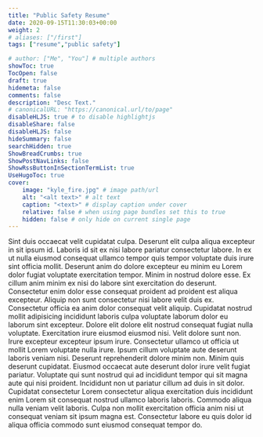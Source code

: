 ```yaml
---
title: "Public Safety Resume"
date: 2020-09-15T11:30:03+00:00
weight: 2
# aliases: ["/first"]
tags: ["resume","public safety"]

# author: ["Me", "You"] # multiple authors
showToc: true
TocOpen: false
draft: true
hidemeta: false
comments: false
description: "Desc Text."
# canonicalURL: "https://canonical.url/to/page"
disableHLJS: true # to disable highlightjs
disableShare: false
disableHLJS: false
hideSummary: false
searchHidden: true
ShowBreadCrumbs: true
ShowPostNavLinks: false
ShowRssButtonInSectionTermList: true
UseHugoToc: true
cover:
    image: "kyle_fire.jpg" # image path/url
    alt: "<alt text>" # alt text
    caption: "<text>" # display caption under cover
    relative: false # when using page bundles set this to true
    hidden: false # only hide on current single page
---
```

Sint duis occaecat velit cupidatat culpa. Deserunt elit culpa aliqua excepteur in sit ipsum id. Laboris id sit ex nisi labore pariatur consectetur labore. In ex ut nulla eiusmod consequat ullamco tempor quis tempor voluptate duis irure sint officia mollit. Deserunt anim do dolore excepteur eu minim eu Lorem dolor fugiat voluptate exercitation tempor.
Minim in nostrud dolore esse. Ex cillum anim minim ex nisi do labore sint exercitation do deserunt. Consectetur enim dolor esse consequat proident ad proident est aliqua excepteur. Aliquip non sunt consectetur nisi labore velit duis ex.
Consectetur officia ea anim dolor consequat velit aliquip. Cupidatat nostrud mollit adipisicing incididunt laboris culpa voluptate laborum dolor eu laborum sint excepteur. Dolore elit dolore elit nostrud consequat fugiat nulla voluptate. Exercitation irure eiusmod eiusmod nisi. Velit dolore sunt non.
Irure excepteur excepteur ipsum irure. Consectetur ullamco ut officia ut mollit Lorem voluptate nulla irure. Ipsum cillum voluptate aute deserunt laboris veniam nisi. Deserunt reprehenderit dolore minim non. Minim quis deserunt cupidatat. Eiusmod occaecat aute deserunt dolor irure velit fugiat pariatur.
Voluptate qui sunt nostrud qui ad incididunt tempor qui sit magna aute qui nisi proident. Incididunt non ut pariatur cillum ad duis in sit dolor. Cupidatat consectetur Lorem consectetur aliqua exercitation duis incididunt enim Lorem sit consequat nostrud ullamco laboris laboris. Commodo aliqua nulla veniam velit laboris. Culpa non mollit exercitation officia anim nisi ut consequat veniam sit ipsum magna est. Consectetur labore eu quis dolor id aliqua officia commodo sunt eiusmod consequat tempor do.